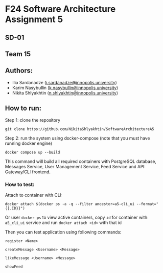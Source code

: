 # F24 Software Architecture Assignment 5

## SD-01

## Team 15

## Authors:

- Ilia Sardanadze (i.sardanadze@innopolis.university)
- Karim Nasybullin (k.nasybullin@innopolis.university)
- Nikita Shlyakhtin (n.shlyakhtin@innopolis.university)

## How to run:

Step 1: clone the repository

```
git clone https://github.com/NikitaShlyakhtin/SoftwareArchitectureA5
```

Step 2: run the system using docker-compose (note that you must
have running docker engine)

```
docker compose up --build
```

This command will build all required containers with 
PostgreSQL database, Messages Service, User Management Service, Feed Service and API Gateway/CLI frontend.

### How to test:

Attach to container with CLI:

```
docker attach $(docker ps -a -q --filter ancestor=a5-cli_ui --format="{{.ID}}")
```

Or user `docker ps` to view active containers, copy `id` for container with `a5_cli_ui` service and run
`docker attach <id>` with that id

Then you can test application using following commands:

```
register <Name>

createMessage <Username> <Message>

likeMessage <Username> <Message>

showFeed
```